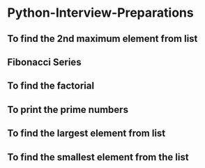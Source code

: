 # Python-Interview-Preparations

## To find the 2nd maximum element from list
## Fibonacci Series
## To find the factorial
## To print the prime numbers
## To find the largest element from list
## To find the smallest element from the list
